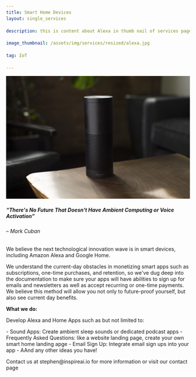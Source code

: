 ```yaml
---
title: Smart Home Devices
layout: single_services

description: this is content about Alexa in thumb nail of services page

image_thumbnail: /assets/img/services/resized/alexa.jpg

tag: IoT

---
```


<!-- <div class="col-12 col-lg-10">
    <div class="post-content text-center mb-50">
        <a href="#" class="post-date"><span>23</span> August, 2018</a>
        <h2>Amazon REV2018 Workshop: Road to Seattle</h2>
    </div>
</div> -->
<div class="col-12">
    <center>
    <img class="mb-50" src="/assets/img/services/alexa.jpg" alt="">
</center>
</div>

<div class="text">
    <h5>“There's No Future That Doesn't Have Ambient Computing or Voice Activation”</h5>
    <h6>– Mark Cuban</h6>
</div>

<p>
We believe the next technological innovation wave is in smart devices, including Amazon Alexa and Google Home. 
</p>

<p>
We understand the current-day obstacles in monetizing smart apps such as subscriptions, one-time purchases, and retention, so we've dug deep into the documentation to make sure your apps will have abilities to sign up for emails and newsletters as well as accept recurring or one-time payments. We believe this method will allow you not only to future-proof yourself, but also see current day benefits.
</p>


<p><strong> What we do: </strong></p>


<p>Develop Alexa and Home Apps such as but not limited to:</p>
- Sound Apps: Create ambient sleep sounds or dedicated podcast apps
- Frequently Asked Questions: like a website landing page, create your own smart home landing apge
- Email Sign Up: Integrate email sign ups into your app
- AAnd any other ideas you have!


<p>
Contact us at stephen@inspireai.io for more information or visit our contact page
</p>
